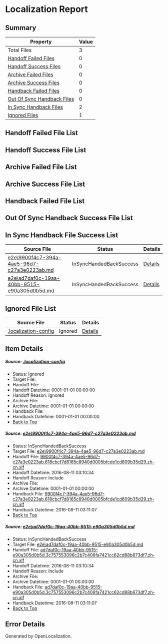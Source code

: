 # <a name='report-top'></a> Localization Report

## Summary
 Property | Value 
 -------- | ----- 
 Total Files | 3
[ Handoff Failed Files ](#handoff-failed-list)| 0
[ Handoff Success Files ](#handoff-success-list)| 0
[ Archive Failed Files ](#archive-failed-list)| 0
[ Archive Success Files ](#archive-success-list)| 0
[ Handback Failed Files ](#handback-failed-list)| 0
[ Out Of Sync Handback Files ](#outofsync-handback-success-list)| 0
[ In Sync Handback Files ](#insync-handback-success-list)| 2
[ Ignored Files ](#ignored-list)| 1

## <a name='handoff-failed-list'></a> Handoff Failed File List

## <a name='handoff-success-list'></a> Handoff Success File List

## <a name='archive-failed-list'></a> Archive Failed File List

## <a name='archive-success-list'></a> Archive Success File List

## <a name='handback-failed-list'></a> Handback Failed File List

## <a name='outofsync-handback-success-list'></a> Out Of Sync Handback Success File List

## <a name='insync-handback-success-list'></a> In Sync Handback File Success List
 Source File | Status | Details 
 ----------- | ------ | ------- 
 [e2e\9900f4c7-394a-4ae5-96d7-c27a3e0223ab.md](https://github.com/OpenLocalizationTestOrg/oltest/blob/423becb14b03c9800739ee9dcc4f0056a3a8167c/e2e/9900f4c7-394a-4ae5-96d7-c27a3e0223ab.md) | InSyncHandedBackSuccess | [Details](#36e29b93e870808f7da05d2edd47929dcd57b8171)
 [e2e\ad7daf0c-19aa-40bb-9515-e90a305d0b5d.md](https://github.com/OpenLocalizationTestOrg/oltest/blob/423becb14b03c9800739ee9dcc4f0056a3a8167c/e2e/ad7daf0c-19aa-40bb-9515-e90a305d0b5d.md) | InSyncHandedBackSuccess | [Details](#78ca384096ef354adfdef8e6aab9292fee43756c2)

## <a name='ignored-list'></a> Ignored File List
 Source File | Status | Details 
 ----------- | ------ | ------- 
 [.localization-config](https://github.com/OpenLocalizationTestOrg/oltest/blob/423becb14b03c9800739ee9dcc4f0056a3a8167c/.localization-config) | Ignored | [Details](#3d4f252ac210baf56311d7e97dcc2db10974dbd20)

## Item Details
##### <a name='3d4f252ac210baf56311d7e97dcc2db10974dbd20'></a> Source: [.localization-config](https://github.com/OpenLocalizationTestOrg/oltest/blob/423becb14b03c9800739ee9dcc4f0056a3a8167c/.localization-config)
* Status: Ignored
* Target File: 
* Handoff File: 
* Handoff Datetime: 0001-01-01 00:00:00
* Handoff Reason: Ignored
* Archive File: 
* Archive Datetime: 0001-01-01 00:00:00
* Handback File: 
* Handback Datetime: 0001-01-01 00:00:00
* [Back to Top](#report-top)

##### <a name='36e29b93e870808f7da05d2edd47929dcd57b8171'></a> Source: [e2e\9900f4c7-394a-4ae5-96d7-c27a3e0223ab.md](https://github.com/OpenLocalizationTestOrg/oltest/blob/423becb14b03c9800739ee9dcc4f0056a3a8167c/e2e/9900f4c7-394a-4ae5-96d7-c27a3e0223ab.md)
* Status: InSyncHandedBackSuccess
* Target File: [e2e\9900f4c7-394a-4ae5-96d7-c27a3e0223ab.md](https://github.com/OpenLocalizationTestOrg/ol-test-zhcn/blob/8dd73b9a04f3591ae1684c66eee931de7203b9ac/e2e/9900f4c7-394a-4ae5-96d7-c27a3e0223ab.md)
* Handoff File: [9900f4c7-394a-4ae5-96d7-c27a3e0223ab.618cbcf7d8165c8940d0005bfcde1cd609b35d29.zh-cn.xlf](https://github.com/OpenLocalizationTestOrg/olhandoff-e2e/blob/351ebe96a393d2c8080e51d195fc010b31a06f01/ol-handoff/OpenLocalizationTestOrg/ol-test-zhcn/ci/ht/9900f4c7-394a-4ae5-96d7-c27a3e0223ab.618cbcf7d8165c8940d0005bfcde1cd609b35d29.zh-cn.xlf)
* Handoff Datetime: 2016-08-11 03:10:34
* Handoff Reason: Include
* Archive File: 
* Archive Datetime: 0001-01-01 00:00:00
* Handback File: [9900f4c7-394a-4ae5-96d7-c27a3e0223ab.618cbcf7d8165c8940d0005bfcde1cd609b35d29.zh-cn.xlf](https://github.com/OpenLocalizationTestOrg/olhandback-e2e/blob/d67acf82aca083a0dc986876bf2854988c9f2aed/ol-handback/OpenLocalizationTestOrg/ol-test-zhcn/ci/ht/9900f4c7-394a-4ae5-96d7-c27a3e0223ab.618cbcf7d8165c8940d0005bfcde1cd609b35d29.zh-cn.xlf)
* Handback Datetime: 2016-08-11 03:11:07
* [Back to Top](#report-top)

##### <a name='78ca384096ef354adfdef8e6aab9292fee43756c2'></a> Source: [e2e\ad7daf0c-19aa-40bb-9515-e90a305d0b5d.md](https://github.com/OpenLocalizationTestOrg/oltest/blob/423becb14b03c9800739ee9dcc4f0056a3a8167c/e2e/ad7daf0c-19aa-40bb-9515-e90a305d0b5d.md)
* Status: InSyncHandedBackSuccess
* Target File: [e2e\ad7daf0c-19aa-40bb-9515-e90a305d0b5d.md](https://github.com/OpenLocalizationTestOrg/ol-test-zhcn/blob/8dd73b9a04f3591ae1684c66eee931de7203b9ac/e2e/ad7daf0c-19aa-40bb-9515-e90a305d0b5d.md)
* Handoff File: [ad7daf0c-19aa-40bb-9515-e90a305d0b5d.3c757553096c2b7c406fa7421cc62cd88b673df7.zh-cn.xlf](https://github.com/OpenLocalizationTestOrg/olhandoff-e2e/blob/351ebe96a393d2c8080e51d195fc010b31a06f01/ol-handoff/OpenLocalizationTestOrg/ol-test-zhcn/ci/ht/ad7daf0c-19aa-40bb-9515-e90a305d0b5d.3c757553096c2b7c406fa7421cc62cd88b673df7.zh-cn.xlf)
* Handoff Datetime: 2016-08-11 03:10:34
* Handoff Reason: Include
* Archive File: 
* Archive Datetime: 0001-01-01 00:00:00
* Handback File: [ad7daf0c-19aa-40bb-9515-e90a305d0b5d.3c757553096c2b7c406fa7421cc62cd88b673df7.zh-cn.xlf](https://github.com/OpenLocalizationTestOrg/olhandback-e2e/blob/d67acf82aca083a0dc986876bf2854988c9f2aed/ol-handback/OpenLocalizationTestOrg/ol-test-zhcn/ci/ht/ad7daf0c-19aa-40bb-9515-e90a305d0b5d.3c757553096c2b7c406fa7421cc62cd88b673df7.zh-cn.xlf)
* Handback Datetime: 2016-08-11 03:11:07
* [Back to Top](#report-top)


## Error Details

Generated by OpenLocalization.
